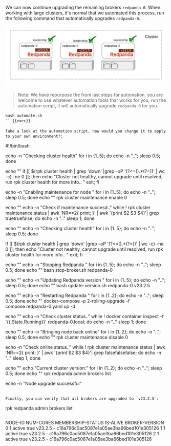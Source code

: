 We can now continue upgrading the remaining brokers `redpanda-0`. When working with large clusters, it's normal that we automated this process, run the following command that automatically upgrades `redpanda-0`.

![ Upgraded Redpanda 0 ](./images/upgraded-redpanda-0.png)


> Note: We have repurpose the from last steps for automation, you are welcome to use whatever automation tools thar works for you, run the automation script, it will automatically upgrade `redpanda-0` for you.

```
bash automate.sh
```{{exec}}

Take a look at the automation script, how would you change it to apply to your own environment?:

```
#!/bin/bash

echo -n  "Checking cluster health"
for i in {1..5}; do echo  -n ".."; sleep 0.5; done

echo ""
if [[ $(rpk cluster health |  grep 'down' |grep -oP '(?<=\[).*(?=])' | wc -c) -ne 0 ]]; then
    echo "Cluster not healthy, cannot upgrade until resolved, run rpk cluster health for more info.. "
    exit;
fi

echo -n "Enabling maintenance for node "
for i in {1..5}; do echo  -n ".."; sleep 0.5; done
echo ""
rpk cluster maintenance enable 0

echo ""
echo -n "Check if maintenance succesd.."
while ! rpk cluster maintenance status | awk 'NR==2{ print; }' | awk '{print $2 $3 $4}'| grep truetruefalse; do
  echo  -n ".."
  sleep 1;
done

echo ""
echo -n  "Checking cluster health"
for i in {1..5}; do echo  -n ".."; sleep 0.5; done

if [[ $(rpk cluster health |  grep 'down' |grep -oP '(?<=\[).*(?=])' | wc -c) -ne 0 ]]; then
    echo "Cluster not healthy, cannot upgrade until resolved, run rpk cluster health for more info.. "
    exit;
fi

echo ""
echo -n "Stopping Redpanda "
for i in {1..5}; do echo  -n ".."; sleep 0.5; done
echo ""
bash stop-broker.sh redpanda-0

echo ""
echo -n "Updating Redpanda version "
for i in {1..5}; do echo  -n ".."; sleep 0.5; done
echo ""
bash update-version.sh redpanda-0 v23.2.5

echo ""
echo -n "Restarting Redpanda "
for i in {1..2}; do echo  -n ".."; sleep 0.5; done
echo ""
docker-compose -p 2-rolling-upgrade -f compose.redpanda-0.yaml up -d

echo ""
echo -n "Check cluster status.."
while ! docker container inspect -f '{{.State.Running}}' redpanda-0.local; do
  echo  -n ".."
  sleep 1;
done

echo ""
echo -n "Bringing node back online"
for i in {1..2}; do echo  -n ".."; sleep 0.5; done
echo ""
rpk cluster maintenance disable 0


echo -n "Check online status.."
while ! rpk cluster maintenance status | awk 'NR==2{ print; }' | awk '{print $2 $3 $4}'| grep falsefalsefalse; do
  echo  -n ".."
  sleep 1;
done

echo ""
echo "Current cluster version:"
for i in {1..2}; do echo  -n ".."; sleep 0.5; done
echo ""
rpk redpanda admin brokers list

echo -n "Node upgrade successful"
```

Finally, you can verify that all brokers are upgraded to `v23.2.5`:

```
rpk redpanda admin brokers list
```{{exec}}

```
NODE-ID  NUM-CORES  MEMBERSHIP-STATUS  IS-ALIVE  BROKER-VERSION
0        1          active             true      v23.2.5 - c16a796c0ac5087e1a05ae3ba66bed101e305126
1        1          active             true      v23.2.5 - c16a796c0ac5087e1a05ae3ba66bed101e305126
2        1          active             true      v23.2.5 - c16a796c0ac5087e1a05ae3ba66bed101e305126
```